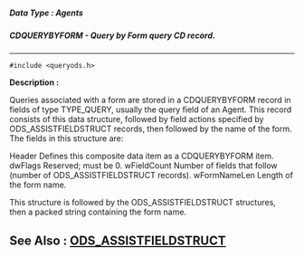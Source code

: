 ##### Data Type : Agents
##### CDQUERYBYFORM - Query by Form query CD record.
---
```
#include <queryods.h>
```
**Description :**

Queries associated with a form are stored in a CDQUERYBYFORM record in fields 
of type TYPE_QUERY, usually the query field of an Agent.  This record consists 
of this data structure, followed by field actions specified by 
ODS_ASSISTFIELDSTRUCT records, then followed by the name of the form.  The 
fields in this structure are:

Header  Defines this composite data item as a CDQUERYBYFORM item.
dwFlags  Reserved;  must be 0.
wFieldCount  Number of fields that follow (number of ODS_ASSISTFIELDSTRUCT 
records).
wFormNameLen Length of the form name.

This structure is followed by the ODS_ASSISTFIELDSTRUCT structures, then a 
packed string containing the form name.

**See Also :**
[ODS_ASSISTFIELDSTRUCT](/domino-c-api-docs/reference/Data/ODS_ASSISTFIELDSTRUCT)
---

